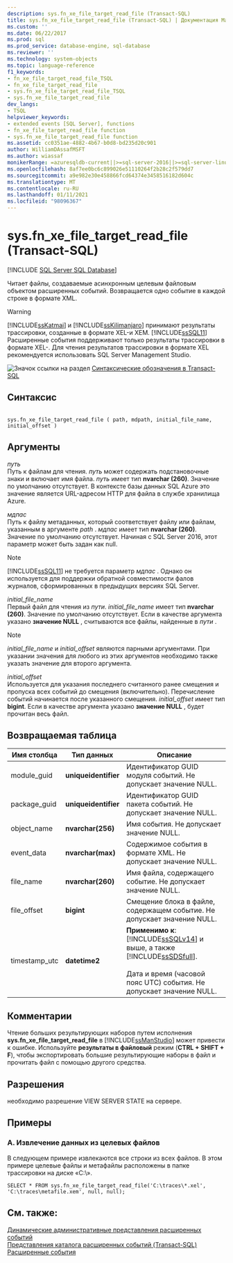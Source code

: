 ```yaml
---
description: sys.fn_xe_file_target_read_file (Transact-SQL)
title: sys.fn_xe_file_target_read_file (Transact-SQL) | Документация Майкрософт
ms.custom: ''
ms.date: 06/22/2017
ms.prod: sql
ms.prod_service: database-engine, sql-database
ms.reviewer: ''
ms.technology: system-objects
ms.topic: language-reference
f1_keywords:
- fn_xe_file_target_read_file_TSQL
- fn_xe_file_target_read_file
- sys.fn_xe_file_target_read_file_TSQL
- sys.fn_xe_file_target_read_file
dev_langs:
- TSQL
helpviewer_keywords:
- extended events [SQL Server], functions
- fn_xe_file_target_read_file function
- sys.fn_xe_file_target_read_file function
ms.assetid: cc0351ae-4882-4b67-b0d8-bd235d20c901
author: WilliamDAssafMSFT
ms.author: wiassaf
monikerRange: =azuresqldb-current||>=sql-server-2016||>=sql-server-linux-2017||=azuresqldb-mi-current
ms.openlocfilehash: 8af7ee0bc6c899026e51110264f2b28c2f579dd7
ms.sourcegitcommit: a9e982e30e458866fcd64374e3458516182d604c
ms.translationtype: MT
ms.contentlocale: ru-RU
ms.lasthandoff: 01/11/2021
ms.locfileid: "98096367"
---
```

# <a name="sysfn_xe_file_target_read_file-transact-sql"></a>sys.fn_xe_file_target_read_file (Transact-SQL)
[!INCLUDE [SQL Server SQL Database](../../includes/applies-to-version/sql-asdb.md)]

  Читает файлы, создаваемые асинхронным целевым файловым объектом расширенных событий. Возвращается одно событие в каждой строке в формате XML.  
  
> [!WARNING]  
>  [!INCLUDE[ssKatmai](../../includes/sskatmai-md.md)] и [!INCLUDE[ssKilimanjaro](../../includes/sskilimanjaro-md.md)] принимают результаты трассировки, созданные в формате XEL-и XEM. [!INCLUDE[ssSQL11](../../includes/sssql11-md.md)] Расширенные события поддерживают только результаты трассировки в формате XEL-. Для чтения результатов трассировки в формате XEL рекомендуется использовать SQL Server Management Studio.    
  
 ![Значок ссылки на раздел](../../database-engine/configure-windows/media/topic-link.gif "Значок ссылки на раздел") [Синтаксические обозначения в Transact-SQL](../../t-sql/language-elements/transact-sql-syntax-conventions-transact-sql.md)  
  
## <a name="syntax"></a>Синтаксис  
  
```  
  
sys.fn_xe_file_target_read_file ( path, mdpath, initial_file_name, initial_offset )  
```  
  
## <a name="arguments"></a>Аргументы  
 *путь*  
 Путь к файлам для чтения. *путь* может содержать подстановочные знаки и включает имя файла. *путь* имеет тип **nvarchar (260)**. Значение по умолчанию отсутствует. В контексте базы данных SQL Azure это значение является URL-адресом HTTP для файла в службе хранилища Azure.
  
 *мдпас*  
 Путь к файлу метаданных, который соответствует файлу или файлам, указанным в аргументе *path* . *мдпас* имеет тип **nvarchar (260)**. Значение по умолчанию отсутствует. Начиная с SQL Server 2016, этот параметр может быть задан как null.
  
> [!NOTE]  
>  [!INCLUDE[ssSQL11](../../includes/sssql11-md.md)] не требуется параметр *мдпас* . Однако он используется для поддержки обратной совместимости фалов журналов, сформированных в предыдущих версиях SQL Server.  
  
 *initial_file_name*  
 Первый файл для чтения из *пути*. *initial_file_name* имеет тип **nvarchar (260)**. Значение по умолчанию отсутствует. Если в качестве аргумента указано **значение NULL** , считываются все файлы, найденные в *пути* .  
  
> [!NOTE]  
>  *initial_file_name* и *initial_offset* являются парными аргументами. При указании значения для любого из этих аргументов необходимо также указать значение для второго аргумента.  
  
 *initial_offset*  
 Используется для указания последнего считанного ранее смещения и пропуска всех событий до смещения (включительно). Перечисление событий начинается после указанного смещения. *initial_offset* имеет тип **bigint**. Если в качестве аргумента указано **значение NULL** , будет прочитан весь файл.  
  
## <a name="table-returned"></a>Возвращаемая таблица  
  
|Имя столбца|Тип данных|Описание|  
|-----------------|---------------|-----------------|  
|module_guid|**uniqueidentifier**|Идентификатор GUID модуля событий. Не допускает значение NULL.|  
|package_guid|**uniqueidentifier**|Идентификатор GUID пакета событий. Не допускает значение NULL.|  
|object_name|**nvarchar(256)**|Имя события. Не допускает значение NULL.|  
|event_data|**nvarchar(max)**|Содержимое события в формате XML. Не допускает значение NULL.|  
|file_name|**nvarchar(260)**|Имя файла, содержащего событие. Не допускает значение NULL.|  
|file_offset|**bigint**|Смещение блока в файле, содержащем событие. Не допускает значение NULL.|  
|timestamp_utc|**datetime2**|**Применимо к**: [!INCLUDE[ssSQLv14](../../includes/sssqlv14-md.md)] и выше, а также [!INCLUDE[ssSDSfull](../../includes/sssdsfull-md.md)].<br /><br />Дата и время (часовой пояс UTC) события. Не допускает значение NULL.|  

  
## <a name="remarks"></a>Комментарии  
 Чтение больших результирующих наборов путем исполнения **sys.fn_xe_file_target_read_file** в [!INCLUDE[ssManStudio](../../includes/ssmanstudio-md.md)] может привести к ошибке. Используйте **результаты в файловый** режим (**CTRL + SHIFT + F**), чтобы экспортировать большие результирующие наборы в файл и прочитать файл с помощью другого средства.  
  
## <a name="permissions"></a>Разрешения  
 необходимо разрешение VIEW SERVER STATE на сервере.  
  
## <a name="examples"></a>Примеры  
  
### <a name="a-retrieving-data-from-file-targets"></a>A. Извлечение данных из целевых файлов  
 В следующем примере извлекаются все строки из всех файлов. В этом примере целевые файлы и метафайлы расположены в папке трассировки на диске «C:\».  
  
```  
SELECT * FROM sys.fn_xe_file_target_read_file('C:\traces\*.xel', 'C:\traces\metafile.xem', null, null);  
```  
  
## <a name="see-also"></a>См. также:  
 [Динамические административные представления расширенных событий](../../relational-databases/system-dynamic-management-views/extended-events-dynamic-management-views.md)   
 [Представления каталога расширенных событий &#40;Transact-SQL&#41;](../../relational-databases/system-catalog-views/extended-events-catalog-views-transact-sql.md)   
 [Расширенные события](../../relational-databases/extended-events/extended-events.md)  
  
  
